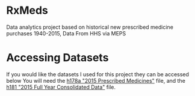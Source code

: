 # RxMeds
Data analytics project based on historical new prescribed medicine purchases 1940-2015, Data From HHS via MEPS

# Accessing Datasets
If you would like the datasets I used for this project they can be accessed below
You will need the [h178a "2015 Prescribed Medicines"](https://meps.ahrq.gov/mepsweb/data_stats/download_data_files_results.jsp?cboDataYear=All&cboDataTypeY=2%2CHousehold+Event+File&buttonYearandDataType=Search&cboPufNumber=All&SearchTitle=Prescribed+Medicines) file, and the [h181 "2015 Full Year Consolidated Data"](https://meps.ahrq.gov/mepsweb/data_stats/download_data_files_results.jsp?cboDataYear=All&cboDataTypeY=1%2CHousehold+Full+Year+File&buttonYearandDataType=Search&cboPufNumber=All&SearchTitle=Consolidated+Data) file.
